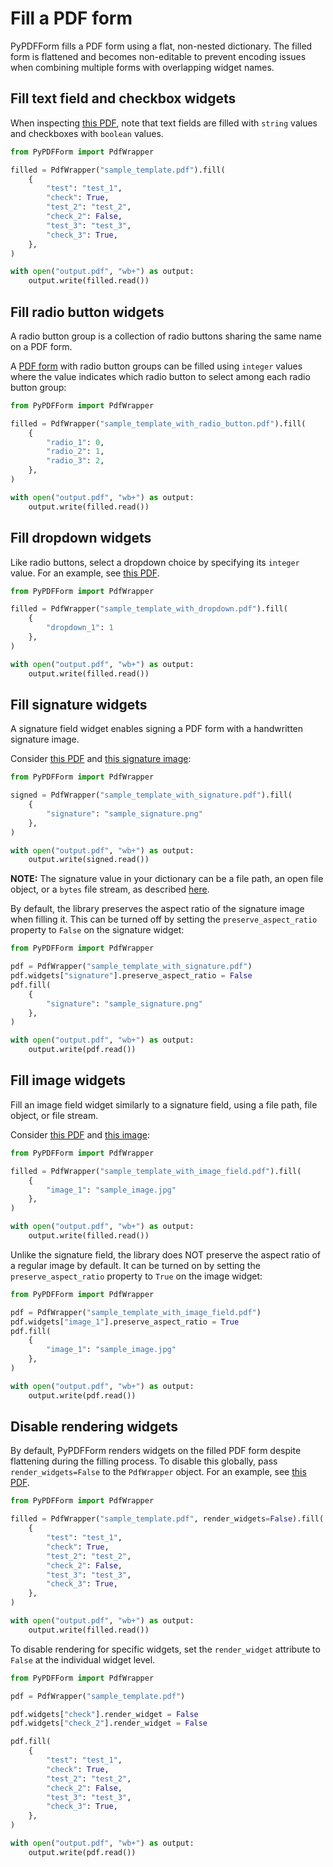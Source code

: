 # Fill a PDF form

PyPDFForm fills a PDF form using a flat, non-nested dictionary. The filled form is flattened and becomes non-editable to prevent encoding issues when combining multiple forms with overlapping widget names.

## Fill text field and checkbox widgets

When inspecting [this PDF](https://github.com/chinapandaman/PyPDFForm/raw/master/pdf_samples/sample_template.pdf), note that text fields are filled with `string` values and checkboxes with `boolean` values.

```python
from PyPDFForm import PdfWrapper

filled = PdfWrapper("sample_template.pdf").fill(
    {
        "test": "test_1",
        "check": True,
        "test_2": "test_2",
        "check_2": False,
        "test_3": "test_3",
        "check_3": True,
    },
)

with open("output.pdf", "wb+") as output:
    output.write(filled.read())
```

## Fill radio button widgets

A radio button group is a collection of radio buttons sharing the same name on a PDF form.

A [PDF form](https://github.com/chinapandaman/PyPDFForm/raw/master/pdf_samples/sample_template_with_radio_button.pdf) 
with radio button groups can be filled using `integer` values where the value indicates which radio button to select 
among each radio button group:

```python
from PyPDFForm import PdfWrapper

filled = PdfWrapper("sample_template_with_radio_button.pdf").fill(
    {
        "radio_1": 0,
        "radio_2": 1,
        "radio_3": 2,
    },
)

with open("output.pdf", "wb+") as output:
    output.write(filled.read())
```

## Fill dropdown widgets

Like radio buttons, select a dropdown choice by specifying its `integer` value. For an example, see
[this PDF](https://github.com/chinapandaman/PyPDFForm/raw/master/pdf_samples/dropdown/sample_template_with_dropdown.pdf).

```python
from PyPDFForm import PdfWrapper

filled = PdfWrapper("sample_template_with_dropdown.pdf").fill(
    {
        "dropdown_1": 1
    },
)

with open("output.pdf", "wb+") as output:
    output.write(filled.read())
```

## Fill signature widgets

A signature field widget enables signing a PDF form with a handwritten signature image.

Consider [this PDF](https://github.com/chinapandaman/PyPDFForm/raw/master/pdf_samples/signature/sample_template_with_signature.pdf) 
and [this signature image](https://github.com/chinapandaman/PyPDFForm/raw/master/image_samples/sample_signature.png):

```python
from PyPDFForm import PdfWrapper

signed = PdfWrapper("sample_template_with_signature.pdf").fill(
    {
        "signature": "sample_signature.png"
    },
)

with open("output.pdf", "wb+") as output:
    output.write(signed.read())
```

**NOTE:** The signature value in your dictionary can be a file path, an open file object, or a `bytes` file stream, as described [here](install.md/#create-a-pdf-wrapper).

By default, the library preserves the aspect ratio of the signature image when filling it. This can be turned off by setting 
the `preserve_aspect_ratio` property to `False` on the signature widget:

```python
from PyPDFForm import PdfWrapper

pdf = PdfWrapper("sample_template_with_signature.pdf")
pdf.widgets["signature"].preserve_aspect_ratio = False
pdf.fill(
    {
        "signature": "sample_signature.png"
    },
)

with open("output.pdf", "wb+") as output:
    output.write(pdf.read())
```

## Fill image widgets

Fill an image field widget similarly to a signature field, using a file path, file object, or file stream.

Consider [this PDF](https://github.com/chinapandaman/PyPDFForm/raw/master/pdf_samples/sample_template_with_image_field.pdf) 
and [this image](https://github.com/chinapandaman/PyPDFForm/raw/master/image_samples/sample_image.jpg):

```python
from PyPDFForm import PdfWrapper

filled = PdfWrapper("sample_template_with_image_field.pdf").fill(
    {
        "image_1": "sample_image.jpg"
    },
)

with open("output.pdf", "wb+") as output:
    output.write(filled.read())
```

Unlike the signature field, the library does NOT preserve the aspect ratio of a regular image by default. It can be turned on by setting 
the `preserve_aspect_ratio` property to `True` on the image widget:

```python
from PyPDFForm import PdfWrapper

pdf = PdfWrapper("sample_template_with_image_field.pdf")
pdf.widgets["image_1"].preserve_aspect_ratio = True
pdf.fill(
    {
        "image_1": "sample_image.jpg"
    },
)

with open("output.pdf", "wb+") as output:
    output.write(pdf.read())
```

## Disable rendering widgets

By default, PyPDFForm renders widgets on the filled PDF form despite flattening during the filling process. To disable this globally, pass `render_widgets=False` to the `PdfWrapper` object. For an example, see [this PDF](https://github.com/chinapandaman/PyPDFForm/raw/master/pdf_samples/sample_template.pdf).

```python
from PyPDFForm import PdfWrapper

filled = PdfWrapper("sample_template.pdf", render_widgets=False).fill(
    {
        "test": "test_1",
        "check": True,
        "test_2": "test_2",
        "check_2": False,
        "test_3": "test_3",
        "check_3": True,
    },
)

with open("output.pdf", "wb+") as output:
    output.write(filled.read())
```

To disable rendering for specific widgets, set the `render_widget` attribute to `False` at the individual widget level.

```python
from PyPDFForm import PdfWrapper

pdf = PdfWrapper("sample_template.pdf")

pdf.widgets["check"].render_widget = False
pdf.widgets["check_2"].render_widget = False

pdf.fill(
    {
        "test": "test_1",
        "check": True,
        "test_2": "test_2",
        "check_2": False,
        "test_3": "test_3",
        "check_3": True,
    },
)

with open("output.pdf", "wb+") as output:
    output.write(pdf.read())
```
